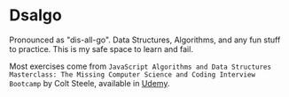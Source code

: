 # Dsalgo
Pronounced as "dis-all-go". Data Structures, Algorithms, and any fun stuff to practice. This is my safe space to learn and fail.

Most exercises come from `JavaScript Algorithms and Data Structures Masterclass: The Missing Computer Science and Coding Interview Bootcamp` by Colt Steele, available in [Udemy](https://www.udemy.com/course/js-algorithms-and-data-structures-masterclass/).
